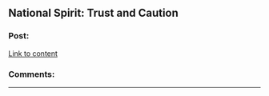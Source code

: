 ## National Spirit: Trust and Caution

### Post:

[Link to content](https://forums.sufficientvelocity.com/posts/6608561/)

### Comments:

---

